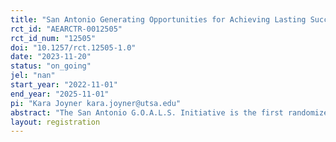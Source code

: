 ```yaml
---
title: "San Antonio Generating Opportunities for Achieving Lasting Success (G.O.A.L.S.) Initiative"
rct_id: "AEARCTR-0012505"
rct_id_num: "12505"
doi: "10.1257/rct.12505-1.0"
date: "2023-11-20"
status: "on_going"
jel: "nan"
start_year: "2022-11-01"
end_year: "2025-11-01"
pi: "Kara Joyner kara.joyner@utsa.edu"
abstract: "The San Antonio G.O.A.L.S. Initiative is the first randomized controlled trial to examine the effects of cash assistance in San Antonio, Texas. Methodist Healthcare Ministries of South Texas (MHM) commissioned this RCT that provides monthly cash payments of $500 to participants via pre-paid debit cards. Led by Dr. Melinda Denton (PI), a research team from UTSA is serving as the independent third-party evaluator for the study and has randomly assigned participants to treatment and control groups. Surveys will be administered to participants 5 times over the course of the study and semi-structured, in-person interviews will be conducted with a subset of participants. The primary research question is: “Does combining cash assistance with other services (i.e., a cash plus intervention) propel families further and/or faster toward economic self-sufficiency than providing cash assistance alone?”"
layout: registration
---
```


